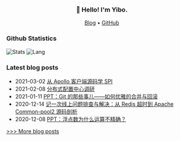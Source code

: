 
<h3 align="center">👋 Hello! I'm Yibo.</h3>

<p align="center">
  <a href="https://www.haoyizebo.com">Blog</a> •
  <a href="https://github.com/zhaoyibo">GitHub</a>
</p>

### Github Statistics

![Stats](https://github-readme-stats.vercel.app/api?username=zhaoyibo&show_icons=true&layout=compact&count_private=true&hide_title=true&theme=default&)
![Lang](https://github-readme-stats.vercel.app/api/top-langs/?username=zhaoyibo&layout=compact&count_private=true&theme=default&hide=css,html,javascript)

### Latest blog posts

- 2021-03-02 [从 Apollo 客户端源码学 SPI](https://www.haoyizebo.com/posts/dc154e79/)
- 2021-02-08 [分布式配置中心调研](https://www.haoyizebo.com/posts/8f805e72/)
- 2021-01-11 [PPT：Git 的那些事儿——如何优雅的合并与回滚](https://www.haoyizebo.com/posts/3b24f219/)
- 2020-12-14 [记一次线上问题排查与解决：从 Redis 超时到 Apache Common-pool2 源码剖析](https://www.haoyizebo.com/posts/c8ef9054/)
- 2020-12-08 [PPT：浮点数为什么运算不精确？](https://www.haoyizebo.com/posts/cdc98968/)

[>>> More blog posts](https://www.haoyizebo.com/archives/)
